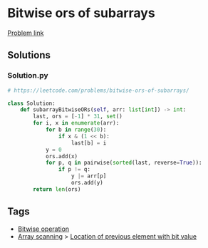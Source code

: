 # Bitwise ors of subarrays

[Problem link](https://leetcode.com/problems/bitwise-ors-of-subarrays/)

## Solutions


### Solution.py
```py
# https://leetcode.com/problems/bitwise-ors-of-subarrays/

class Solution:
    def subarrayBitwiseORs(self, arr: list[int]) -> int:
        last, ors = [-1] * 31, set()
        for i, x in enumerate(arr):
            for b in range(30):
                if x & (1 << b):
                    last[b] = i
            y = 0
            ors.add(x)
            for p, q in pairwise(sorted(last, reverse=True)):
                if p != q:
                    y |= arr[p]
                    ors.add(y)
        return len(ors)
```
## Tags

* [Bitwise operation](/Collections/bitwise-operation.md#bitwise-operation)
* [Array scanning](/Collections/array-scanning.md#array-scanning) > [Location of previous element with bit value](/Collections/array-scanning.md#location-of-previous-element-with-bit-value)

